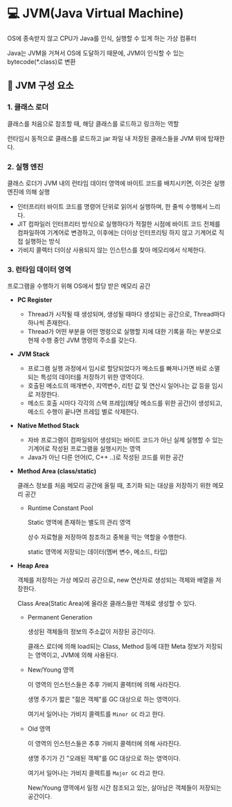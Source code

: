 # 💻 JVM(Java Virtual Machine)

OS에 종속받지 않고 CPU가 Java를 인식, 실행할 수 있게 하는 가상 컴퓨터

Java는 JVM을 거쳐서 OS에 도달하기 때문에, JVM이 인식할 수 있는 bytecode(\*.class)로 변환

## 🧩 JVM 구성 요소

### 1. 클래스 로더

클래스를 처음으로 참조할 때, 해당 클래스를 로드하고 링크하는 역할

런타임시 동적으로 클래스를 로드하고 jar 파일 내 저장된 클래스들을 JVM 위에 탑재한다.

### 2. 실행 엔진

클래스 로더가 JVM 내의 런타임 데이터 영역에 바이트 코드를 배치시키면, 이것은 실행 엔진에 의해 실행

- 인터프리터
  바이트 코드를 명령어 단위로 읽어서 실행하며, 한 줄씩 수행해서 느리다.
- JIT 컴파일러
  인터프리터 방식으로 실행하다가 적절한 시점에 바이트 코드 전체를 컴파일하여 기계어로 변경하고, 이후에는 더이상 인터프리팅 하지 않고 기계어로 직접 실행하는 방식
- 가비지 콜렉터
  더이상 사용되지 않는 인스턴스를 찾아 메모리에서 삭제한다.

### 3. 런타임 데이터 영역

프로그램을 수행하기 위해 OS에서 할당 받은 메모리 공간

- **PC Register**
  - Thread가 시작될 때 생성되며, 생성될 때마다 생성되는 공간으로, Thread마다 하나씩 존재한다.
  - Thread가 어떤 부분을 어떤 명령으로 실행할 지에 대한 기록을 하는 부분으로 현재 수행 중인 JVM 명령의 주소를 갖는다.
- **JVM Stack**
  - 프로그램 실행 과정에서 임시로 할당되었다가 메소드를 빠져나가면 바로 소멸되는 특성의 데이터를 저장하기 위한 영역이다.
  - 호출된 메소드의 매개변수, 지역변수, 리턴 값 및 연산시 일어나는 값 등을 임시로 저장한다.
  - 메소드 호출 시마다 각각의 스택 프레임(해당 메소드를 위한 공간)이 생성되고, 메소드 수행이 끝나면 프레임 별로 삭제한다.
- **Native Method Stack**
  - 자바 프로그램이 컴파일되어 생성되는 바이트 코드가 아닌 실제 실행할 수 있는 기계어로 작성된 프로그램을 실행시키는 영역
  - Java가 아닌 다른 언어(C, C++ ..)로 작성된 코드를 위한 공간
- **Method Area (class/static)**

  클래스 정보를 처음 메모리 공간에 올릴 때, 초기화 되는 대상을 저장하기 위한 메모리 공간

  - Runtime Constant Pool

    Static 영역에 존재하는 별도의 관리 영역

    상수 자료형을 저장하여 참조하고 중복을 막는 역할을 수행한다.

    static 영역에 저장되는 데이터(멤버 변수, 메소드, 타입)

- **Heap Area**

  객체를 저장하는 가상 메모리 공간으로, new 연산자로 생성되는 객체와 배열을 저장한다.

  Class Area(Static Area)에 올라온 클래스들만 객체로 생성할 수 있다.

  - Permanent Generation

    생성된 객체들의 정보의 주소값이 저장된 공간이다.

    클래스 로더에 의해 load되는 Class, Method 등에 대한 Meta 정보가 저장되는 영역이고, JVM에 의해 사용된다.

  - New/Young 영역

    이 영역의 인스턴스들은 추후 가비지 콜렉터에 의해 사라진다.

    생명 주기가 짧은 "젊은 객체"를 GC 대상으로 하는 영역이다.

    여기서 일어나는 가비지 콜렉트를 `Minor GC` 라고 한다.

  - Old 영역

    이 영역의 인스턴스들은 추후 가비지 콜렉터에 의해 사라진다.

    생명 주기가 긴 "오래된 객체"를 GC 대상으로 하는 영역이다.

    여기서 일어나는 가비지 콜렉트를 `Major GC` 라고 한다.

    New/Young 영역에서 일정 시간 참조되고 있는, 살아남은 객체들이 저장되는 공간이다.
